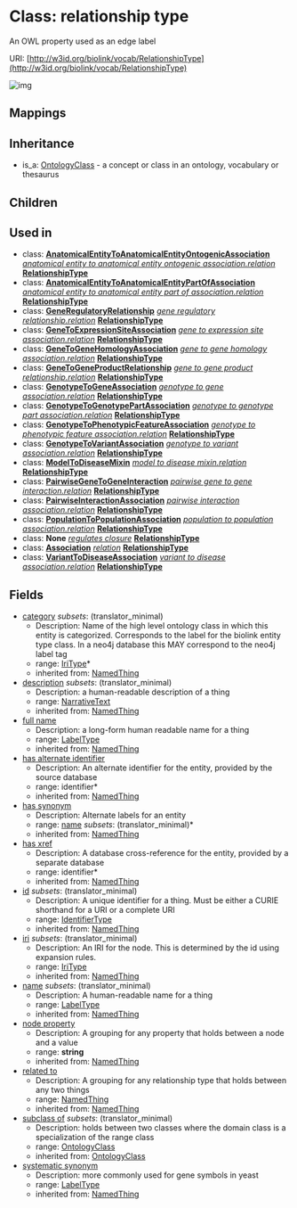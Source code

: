 # Class: relationship type


An OWL property used as an edge label

URI: [http://w3id.org/biolink/vocab/RelationshipType](http://w3id.org/biolink/vocab/RelationshipType)

![img](http://yuml.me/diagram/nofunky;dir:TB/class/\[RelationshipType|id(i):identifier_type%20%3F;name(i):label_type%20%3F;category(i):iri_type%20*;node_property(i):string%20%3F;iri(i):iri_type%20%3F;full_name(i):label_type%20%3F;description(i):narrative_text%20%3F;systematic_synonym(i):label_type%20%3F]-%20subclass%20of(i)%20%3F>\[OntologyClass],%20\[RelationshipType]-%20related%20to(i)%20%3F>\[NamedThing],%20\[AnatomicalEntityToAnatomicalEntityOntogenicAssociation]-%20relation(i)>\[RelationshipType],%20\[AnatomicalEntityToAnatomicalEntityPartOfAssociation]-%20relation(i)>\[RelationshipType],%20\[GeneRegulatoryRelationship]-%20relation(i)>\[RelationshipType],%20\[GeneToExpressionSiteAssociation]-%20relation(i)>\[RelationshipType],%20\[GeneToGeneHomologyAssociation]-%20relation(i)>\[RelationshipType],%20\[GeneToGeneProductRelationship]-%20relation(i)>\[RelationshipType],%20\[GenotypeToGeneAssociation]-%20relation(i)>\[RelationshipType],%20\[GenotypeToGenotypePartAssociation]-%20relation(i)>\[RelationshipType],%20\[GenotypeToPhenotypicFeatureAssociation]-%20relation(i)>\[RelationshipType],%20\[GenotypeToVariantAssociation]-%20relation(i)>\[RelationshipType],%20\[ModelToDiseaseMixin]-%20relation(i)>\[RelationshipType],%20\[PairwiseGeneToGeneInteraction]-%20relation(i)>\[RelationshipType],%20\[PairwiseInteractionAssociation]-%20relation(i)>\[RelationshipType],%20\[PopulationToPopulationAssociation]-%20relation(i)>\[RelationshipType],%20\[Association]-%20relation(i)>\[RelationshipType],%20\[VariantToDiseaseAssociation]-%20relation(i)>\[RelationshipType],%20\[OntologyClass]^-\[RelationshipType])
## Mappings

## Inheritance

 *  is_a: [OntologyClass](OntologyClass.md) - a concept or class in an ontology, vocabulary or thesaurus
## Children

## Used in

 *  class: **[AnatomicalEntityToAnatomicalEntityOntogenicAssociation](AnatomicalEntityToAnatomicalEntityOntogenicAssociation.md)** *[anatomical entity to anatomical entity ontogenic association.relation](anatomical_entity_to_anatomical_entity_ontogenic_association_relation.md)* **[RelationshipType](RelationshipType.md)**
 *  class: **[AnatomicalEntityToAnatomicalEntityPartOfAssociation](AnatomicalEntityToAnatomicalEntityPartOfAssociation.md)** *[anatomical entity to anatomical entity part of association.relation](anatomical_entity_to_anatomical_entity_part_of_association_relation.md)* **[RelationshipType](RelationshipType.md)**
 *  class: **[GeneRegulatoryRelationship](GeneRegulatoryRelationship.md)** *[gene regulatory relationship.relation](gene_regulatory_relationship_relation.md)* **[RelationshipType](RelationshipType.md)**
 *  class: **[GeneToExpressionSiteAssociation](GeneToExpressionSiteAssociation.md)** *[gene to expression site association.relation](gene_to_expression_site_association_relation.md)* **[RelationshipType](RelationshipType.md)**
 *  class: **[GeneToGeneHomologyAssociation](GeneToGeneHomologyAssociation.md)** *[gene to gene homology association.relation](gene_to_gene_homology_association_relation.md)* **[RelationshipType](RelationshipType.md)**
 *  class: **[GeneToGeneProductRelationship](GeneToGeneProductRelationship.md)** *[gene to gene product relationship.relation](gene_to_gene_product_relationship_relation.md)* **[RelationshipType](RelationshipType.md)**
 *  class: **[GenotypeToGeneAssociation](GenotypeToGeneAssociation.md)** *[genotype to gene association.relation](genotype_to_gene_association_relation.md)* **[RelationshipType](RelationshipType.md)**
 *  class: **[GenotypeToGenotypePartAssociation](GenotypeToGenotypePartAssociation.md)** *[genotype to genotype part association.relation](genotype_to_genotype_part_association_relation.md)* **[RelationshipType](RelationshipType.md)**
 *  class: **[GenotypeToPhenotypicFeatureAssociation](GenotypeToPhenotypicFeatureAssociation.md)** *[genotype to phenotypic feature association.relation](genotype_to_phenotypic_feature_association_relation.md)* **[RelationshipType](RelationshipType.md)**
 *  class: **[GenotypeToVariantAssociation](GenotypeToVariantAssociation.md)** *[genotype to variant association.relation](genotype_to_variant_association_relation.md)* **[RelationshipType](RelationshipType.md)**
 *  class: **[ModelToDiseaseMixin](ModelToDiseaseMixin.md)** *[model to disease mixin.relation](model_to_disease_mixin_relation.md)* **[RelationshipType](RelationshipType.md)**
 *  class: **[PairwiseGeneToGeneInteraction](PairwiseGeneToGeneInteraction.md)** *[pairwise gene to gene interaction.relation](pairwise_gene_to_gene_interaction_relation.md)* **[RelationshipType](RelationshipType.md)**
 *  class: **[PairwiseInteractionAssociation](PairwiseInteractionAssociation.md)** *[pairwise interaction association.relation](pairwise_interaction_association_relation.md)* **[RelationshipType](RelationshipType.md)**
 *  class: **[PopulationToPopulationAssociation](PopulationToPopulationAssociation.md)** *[population to population association.relation](population_to_population_association_relation.md)* **[RelationshipType](RelationshipType.md)**
 *  class: **None** *[regulates closure](regulates_closure.md)* **[RelationshipType](RelationshipType.md)**
 *  class: **[Association](Association.md)** *[relation](relation.md)* **[RelationshipType](RelationshipType.md)**
 *  class: **[VariantToDiseaseAssociation](VariantToDiseaseAssociation.md)** *[variant to disease association.relation](variant_to_disease_association_relation.md)* **[RelationshipType](RelationshipType.md)**
## Fields

 * [category](category.md) *subsets*: (translator_minimal)
    * Description: Name of the high level ontology class in which this entity is categorized. Corresponds to the label for the biolink entity type class. In a neo4j database this MAY correspond to the neo4j label tag
    * range: [IriType](IriType.md)*
    * inherited from: [NamedThing](NamedThing.md)
 * [description](description.md) *subsets*: (translator_minimal)
    * Description: a human-readable description of a thing
    * range: [NarrativeText](NarrativeText.md)
    * inherited from: [NamedThing](NamedThing.md)
 * [full name](full_name.md)
    * Description: a long-form human readable name for a thing
    * range: [LabelType](LabelType.md)
    * inherited from: [NamedThing](NamedThing.md)
 * [has alternate identifier](has_alternate_identifier.md)
    * Description: An alternate identifier for the entity, provided by the source database
    * range: identifier*
    * inherited from: [NamedThing](NamedThing.md)
 * [has synonym](has_synonym.md)
    * Description: Alternate labels for an entity
    * range: [name](name.md) *subsets*: (translator_minimal)*
    * inherited from: [NamedThing](NamedThing.md)
 * [has xref](has_xref.md)
    * Description: A database cross-reference for the entity, provided by a separate database
    * range: identifier*
    * inherited from: [NamedThing](NamedThing.md)
 * [id](id.md) *subsets*: (translator_minimal)
    * Description: A unique identifier for a thing. Must be either a CURIE shorthand for a URI or a complete URI
    * range: [IdentifierType](IdentifierType.md)
    * inherited from: [NamedThing](NamedThing.md)
 * [iri](iri.md) *subsets*: (translator_minimal)
    * Description: An IRI for the node. This is determined by the id using expansion rules.
    * range: [IriType](IriType.md)
    * inherited from: [NamedThing](NamedThing.md)
 * [name](name.md) *subsets*: (translator_minimal)
    * Description: A human-readable name for a thing
    * range: [LabelType](LabelType.md)
    * inherited from: [NamedThing](NamedThing.md)
 * [node property](node_property.md)
    * Description: A grouping for any property that holds between a node and a value
    * range: **string**
    * inherited from: [NamedThing](NamedThing.md)
 * [related to](related_to.md)
    * Description: A grouping for any relationship type that holds between any two things
    * range: [NamedThing](NamedThing.md)
    * inherited from: [NamedThing](NamedThing.md)
 * [subclass of](subclass_of.md) *subsets*: (translator_minimal)
    * Description: holds between two classes where the domain class is a specialization of the range class
    * range: [OntologyClass](OntologyClass.md)
    * inherited from: [OntologyClass](OntologyClass.md)
 * [systematic synonym](systematic_synonym.md)
    * Description: more commonly used for gene symbols in yeast
    * range: [LabelType](LabelType.md)
    * inherited from: [NamedThing](NamedThing.md)
